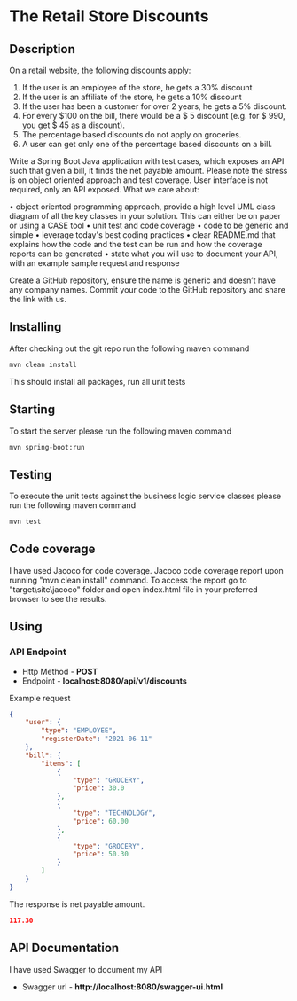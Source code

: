 # The Retail Store Discounts

## Description

On a retail website, the following discounts apply:
1. If the user is an employee of the store, he gets a 30% discount
2. If the user is an affiliate of the store, he gets a 10% discount
3. If the user has been a customer for over 2 years, he gets a 5% discount.
4. For every $100 on the bill, there would be a $ 5 discount (e.g. for $ 990, you get $ 45 as a discount).
5. The percentage based discounts do not apply on groceries.
6. A user can get only one of the percentage based discounts on a bill.

Write a Spring Boot Java application with test cases, which exposes an API such that given a bill, it finds the 
net payable amount. Please note the stress is on object oriented approach and test coverage. User interface is 
not required, only an API exposed. What we care about:

• object oriented programming approach, provide a high level UML class diagram of all the key classes in your solution. 
  This can either be on paper or using a CASE tool
• unit test and code coverage
• code to be generic and simple
• leverage today's best coding practices
• clear README.md that explains how the code and the test can be run and how the coverage reports can be generated
• state what you will use to document your API, with an example sample request and response

Create a GitHub repository, ensure the name is generic and doesn’t have any company
names. Commit your code to the GitHub repository and share the link with us.


## Installing

After checking out the git repo run the following maven command

```bash
mvn clean install
```

This should install all packages, run all unit tests

## Starting

To start the server please run the following maven command

```bash
mvn spring-boot:run
```

## Testing

To execute the unit tests against the business logic service classes please run the following maven command

```bash
mvn test
```

## Code coverage

I have used Jacoco for code coverage. Jacoco code coverage report upon running "mvn clean install" command.
To access the report go to "target\site\jacoco" folder and open index.html file in your preferred browser to see the 
results.

## Using

### API Endpoint

* Http Method - **POST**
* Endpoint - **localhost:8080/api/v1/discounts**

Example request

```json
{
    "user": {
        "type": "EMPLOYEE",
        "registerDate": "2021-06-11"
    },
    "bill": {
        "items": [
            {
                "type": "GROCERY",
                "price": 30.0
            },
            {
                "type": "TECHNOLOGY",
                "price": 60.00
            },
            {
                "type": "GROCERY",
                "price": 50.30
            }
        ]
    }
}

```

The response is net payable amount.

```json
117.30
```

## API Documentation

I have used Swagger to document my API 

* Swagger url - **http://localhost:8080/swagger-ui.html**

